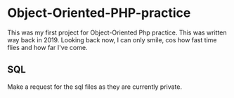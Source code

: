 # Object-Oriented-PHP-practice
This was my first project for Object-Oriented Php practice. This was written way back in 2019. Looking back now, I can only smile, cos how fast time flies and how far I've come.
## SQL
Make a request for the sql files as they are currently private.
